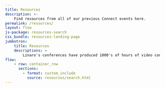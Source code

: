 ```yaml
---
title: Resources
description: >-
    Find resources from all of our previous Connect events here.
permalink: /resources/
layout: flow
js-package: resources-search
css_bundle: resources-landing-page
jumbotron:
    title: Resources
    descriptions: >
        Linaro's conferences have produced 1000's of hours of video content. You can find it all here!
flow:
    - row: container_row
      sections:
        - format: custom_include
          source: resources/search.html
---
```

